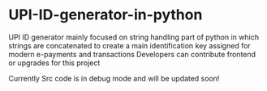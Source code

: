 # UPI-ID-generator-in-python
UPI ID generator mainly focused on string handling part of python in which strings are concatenated to create a main identification key assigned for modern e-payments and transactions  Developers can contribute frontend or upgrades for this project

Currently Src code is in debug mode and will be updated soon!
